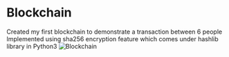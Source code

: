# Blockchain
Created my first blockchain to demonstrate a transaction between 6 people
Implemented using sha256 encryption feature which comes under 
hashlib library in Python3
![Blockchain](https://images.app.goo.gl/fh9VJt2wd6QMAssg6)
